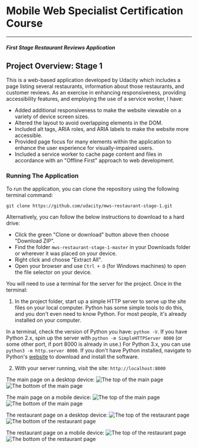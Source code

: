 # Mobile Web Specialist Certification Course
---
#### _First Stage Restaurant Reviews Application_

## Project Overview: Stage 1

This is a web-based application developed by Udacity which includes a page listing several restaurants, information about those restaurants, and customer reviews. As an exercise in enhancing responsiveness, providing accessibility features, and employing the use of a service worker, I have:
- Added additional responsiveness to make the website viewable on a variety of device screen sizes.
- Altered the layout to avoid overlapping elements in the DOM.
- Included alt tags, ARIA roles, and ARIA labels to make the website more accessible.
- Provided page focus for many elements within the application to enhance the user experience for visually-impaired users.
- Included a service worker to cache page content and files in accordance with an "Offline First" approach to web development.

### Running The Application

To run the application, you can clone the repository using the following terminal command:
```
git clone https://github.com/udacity/mws-restaurant-stage-1.git
```
Alternatively, you can follow the below instructions to download to a hard drive:
* Click the green "Clone or download" button above then choose "Download ZIP".
* Find the folder `mws-restaurant-stage-1-master` in your Downloads folder or wherever it was placed on your device.
* Right click and choose "Extract All".
* Open your browser and use `Ctrl + O` (for Windows machines) to open the file selector on your device.

You will need to use a terminal for the server for the project. Once in the terminal:

1. In the project folder, start up a simple HTTP server to serve up the site files on your local computer. Python has some simple tools to do this, and you don't even need to know Python. For most people, it's already installed on your computer.

In a terminal, check the version of Python you have: `python -V`. If you have Python 2.x, spin up the server with `python -m SimpleHTTPServer 8000` (or some other port, if port 8000 is already in use.) For Python 3.x, you can use `python3 -m http.server 8000`. If you don't have Python installed, navigate to Python's [website](https://www.python.org/) to download and install the software.

2. With your server running, visit the site: `http://localhost:8000`

The main page on a desktop device:
![The top of the main page](/img/main_page_top.png)
![The bottom of the main page](/img/main_page_bottom.png)

The main page on a mobile device:
![The top of the main page](/img/main_mobile_top.png)
![The bottom of the main page](/img/main_mobile_bottom.png)

The restaurant page on a desktop device:
![The top of the restaurant page](/img/restaurant_page_top.png)
![The bottom of the restaurant page](/img/restaurant_page_bottom.png)

The restaurant page on a mobile device:
![The top of the restaurant page](/img/restaurant_mobile_top.png)
![The bottom of the restaurant page](/img/restaurant_mobile_bottom.png)
